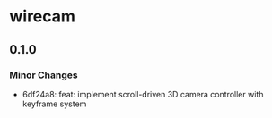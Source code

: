 # wirecam

## 0.1.0

### Minor Changes

- 6df24a8: feat: implement scroll-driven 3D camera controller with keyframe system
